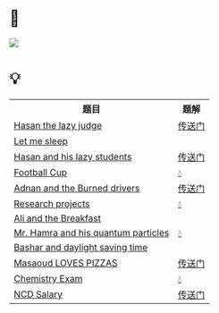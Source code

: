 # 🔗

<a href="https://codeforces.com/gym/102163"><img src="https://s2.loli.net/2022/01/06/JYVvlthZWrDu942.png"></a>

# 💡

<table>
<tr>
<th>题目</th><th>题解</th>
</tr>
<tr>
<td><a href="https://codeforces.com/gym/102163/problem/A">Hasan the lazy judge</a></td><td><a href="https://github.com/Chivas-Regal/ACM/blob/main/Code/%E5%9F%BA%E7%A1%80%E7%AE%97%E6%B3%95/%E4%BA%8C%E5%88%86%E7%AD%94%E6%A1%88/NCD2019A_HasanTheLazyJudge.md">传送门</a></td>
</tr>
<tr>
<td><a href="https://codeforces.com/gym/102163/problem/B">Let me sleep</a></td><td><a href=""></a></td>
</tr>
<tr>
<td><a href="https://codeforces.com/gym/102163/problem/C">Hasan and his lazy students</a></td><td><a href="https://github.com/Chivas-Regal/ACM/blob/main/Code/%E5%8A%A8%E6%80%81%E8%A7%84%E5%88%92/%E7%BA%BF%E6%80%A7DP/NCD2019C_HasanAndHisLazyStudents.md">传送门</a></td>
</tr>
<tr>
<td><a href="https://codeforces.com/gym/102163/problem/D">Football Cup</a></td><td><a href="">💧</a></td>
</tr>
<tr>
<td><a href="https://codeforces.com/gym/102163/problem/E">Adnan and the Burned drivers</a></td><td><a href="https://github.com/Chivas-Regal/ACM/blob/main/Code/%E6%95%B0%E6%8D%AE%E7%BB%93%E6%9E%84/%E5%93%88%E5%B8%8C%E8%A1%A8/%E5%93%88%E5%B8%8C/NCD2019E.%20AdnanAndTheBurnedDrivers.md">传送门</a></td>
</tr>
<tr>
<td><a href="https://codeforces.com/gym/102163/problem/F">Research projects</a></td><td><a href="">💧</a></td>
</tr>
<tr>
<td><a href="https://codeforces.com/gym/102163/problem/G">Ali and the Breakfast</a></td><td><a href=""</a></td>
</tr>
<tr>
<td><a href="https://codeforces.com/gym/102163/problem/H">Mr. Hamra and his quantum particles</a></td><td><a href="">💧</a></td>
</tr>
<tr>
<td><a href="https://codeforces.com/gym/102163/problem/J">Bashar and daylight saving time</a></td><td><a href=""></a></td>
</tr>
<tr>
<td><a href="https://codeforces.com/gym/102163/problem/K">Masaoud LOVES PIZZAS</a></td><td><a href="https://github.com/Chivas-Regal/ACM/blob/main/Code/%E5%9F%BA%E7%A1%80%E7%AE%97%E6%B3%95/%E5%8F%8C%E6%8C%87%E9%92%88/NCD2019K_MasaoudLOVESPIZZAS.md">传送门</a></td>
</tr>
<tr>
<td><a href="https://codeforces.com/gym/102163/problem/L">Chemistry Exam</a></td><td><a href="">💧</a></td>
</tr>
<tr>
<td><a href="https://codeforces.com/gym/102163/problem/M">NCD Salary</a></td><td><a href="https://github.com/Chivas-Regal/ACM/blob/main/Code/%E5%9F%BA%E7%A1%80%E7%AE%97%E6%B3%95/%E8%B4%AA%E5%BF%83%26%E6%9E%84%E9%80%A0/NCD2019M_GCDSalary.md">传送门</a></td>
</tr>
</table>
